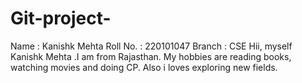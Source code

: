 # Git-project-
Name : Kanishk Mehta
Roll No. : 220101047
Branch : CSE
Hii, myself Kanishk Mehta .I am from Rajasthan. My hobbies are reading books, watching movies and doing CP. Also i loves exploring new fields.


